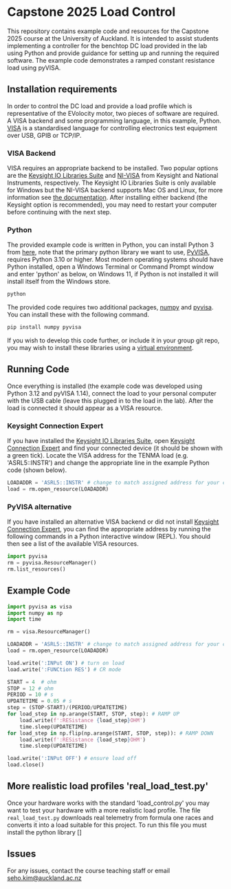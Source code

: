 # Capstone 2025 Load Control 

This repository contains example code and resources for the Capstone 2025 course at the University of Auckland. 
It is intended to assist students implementing a controller for the benchtop DC load provided in the lab using Python and provide guidance for setting up and running the required software.
The example code demonstrates a ramped constant resistance load using pyVISA.

## Installation requirements 
In order to control the DC load and provide a load profile which is representative of the EVolocity motor, two pieces of software are required. 
A VISA backend and some programming language, in this example, Python. 
[VISA](https://www.wikiwand.com/en/articles/Virtual_instrument_software_architecture) is a standardised language for controlling electronics test equipment over USB, GPIB or TCP/IP. 

### VISA Backend
VISA requires an appropriate backend to be installed. 
Two popular options are the [Keysight IO Libraries Suite](https://www.keysight.com/us/en/lib/software-detail/computer-software/io-libraries-suite-downloads-2175637.html) and [NI-VISA](https://www.ni.com/en/support/downloads/drivers/download.ni-visa.html#558610) from Keysight and National Instruments, respectively.
The Keysight IO Libraries Suite is only available for Windows but the NI-VISA backend supports Mac OS and Linux, for more information see [the documentation](https://pyvisa.readthedocs.io/en/1.8/configuring.html).
After installing either backend (the Keysight option is recommended), you may need to restart your computer before continuing with the next step. 

### Python 
The provided example code is written in Python, you can install Python 3 from [here](https://www.python.org/downloads/), note that the primary python library we want to use, [PyVISA](https://pyvisa.readthedocs.io/en/latest/), requires Python 3.10 or higher.
Most modern operating systems should have Python installed, open a Windows Terminal or Command Prompt window and enter 'python' as below, on Windows 11, if Python is not installed it will install itself from the Windows store. 
```bash
python
```
The provided code requires two additional packages, [numpy](https://numpy.org/) and [pyvisa](https://pyvisa.readthedocs.io/en/latest/). 
You can install these with the following command.
```bash
pip install numpy pyvisa
```
If you wish to develop this code further, or include it in your group git repo, you may wish to install these libraries using a [virtual environment](https://docs.python.org/3/library/venv.html).

## Running Code 
Once everything is installed (the example code was developed using Python 3.12 and pyVISA 1.14), connect the load to your personal computer with the USB cable (leave this plugged in to the load in the lab). 
After the load is connected it should appear as a VISA resource. 

### Keysight Connection Expert
If you have installed the [Keysight IO Libraries Suite](https://www.keysight.com/us/en/lib/software-detail/computer-software/io-libraries-suite-downloads-2175637.html), open [Keysight Connection Expert](https://helpfiles.keysight.com/IO_Libraries_Suite/English/IOLS_2024_U1_Windows/IOLS/Content/AboutConnectionExpert.htm) and find your connected device (it should be shown with a green tick). 
Locate the VISA address for the TENMA load (e.g. 'ASRL5::INSTR') and change the appropriate line in the example Python code (shown below). 

```python
LOADADDR = 'ASRL5::INSTR' # change to match assigned address for your computer/load
load = rm.open_resource(LOADADDR)
```

### PyVISA alternative 
If you have installed an alternative VISA backend or did not install [Keysight Connection Expert](https://helpfiles.keysight.com/IO_Libraries_Suite/English/IOLS_2024_U1_Windows/IOLS/Content/AboutConnectionExpert.htm), you can find the appropriate address by running the following commands in a Python interactive window (REPL). 
You should then see a list of the available VISA resources. 

```python
import pyvisa
rm = pyvisa.ResourceManager()
rm.list_resources()
```

## Example Code 
```python
import pyvisa as visa 
import numpy as np
import time

rm = visa.ResourceManager()

LOADADDR = 'ASRL5::INSTR' # change to match assigned address for your computer/load
load = rm.open_resource(LOADADDR)

load.write(':INPut ON') # turn on load 
load.write(':FUNCtion RES') # CR mode 

START = 4  # ohm
STOP = 12 # ohm
PERIOD = 10 # s 
UPDATETIME = 0.05 # s
step = (STOP-START)/(PERIOD/UPDATETIME)
for load_step in np.arange(START, STOP, step): # RAMP UP
    load.write(f':RESistance {load_step}OHM')
    time.sleep(UPDATETIME)
for load_step in np.flip(np.arange(START, STOP, step)): # RAMP DOWN
    load.write(f':RESistance {load_step}OHM')
    time.sleep(UPDATETIME)

load.write(':INPut OFF') # ensure load off 
load.close()
```

## More realistic load profiles 'real_load_test.py'

Once your hardware works with the standard 'load_control.py' you may want to test your hardware with a more realistic load profile. 
The file ```real_load_test.py``` downloads real telemetry from formula one races and converts it into a load suitable for this project. 
To run this file you must install the python library []


## Issues 
For any issues, contact the course teaching staff or email [seho.kim@auckland.ac.nz](mailto:alexander.bailey@auckland.ac.nz)